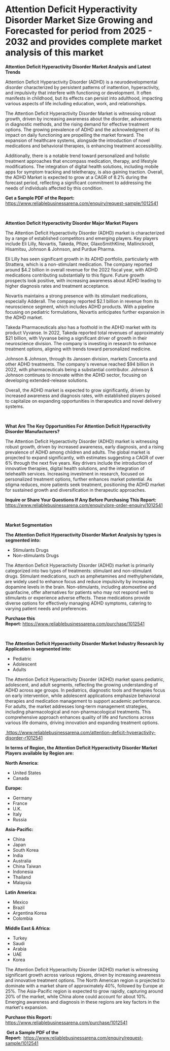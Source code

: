 <p><h1>Attention Deficit Hyperactivity Disorder Market Size Growing and Forecasted for period from 2025 - 2032 and provides complete market analysis of this market</h1></p><p><strong>Attention Deficit Hyperactivity Disorder Market Analysis and Latest Trends</strong></p>
<p><p>Attention Deficit Hyperactivity Disorder (ADHD) is a neurodevelopmental disorder characterized by persistent patterns of inattention, hyperactivity, and impulsivity that interfere with functioning or development. It often manifests in childhood, but its effects can persist into adulthood, impacting various aspects of life including education, work, and relationships.</p><p>The Attention Deficit Hyperactivity Disorder Market is witnessing robust growth, driven by increasing awareness about the disorder, advancements in diagnostic methods, and the rising demand for effective treatment options. The growing prevalence of ADHD and the acknowledgment of its impact on daily functioning are propelling the market forward. The expansion of healthcare systems, alongside the introduction of novel medications and behavioral therapies, is enhancing treatment accessibility.</p><p>Additionally, there is a notable trend toward personalized and holistic treatment approaches that encompass medication, therapy, and lifestyle modifications. The integration of digital health solutions, including mobile apps for symptom tracking and teletherapy, is also gaining traction. Overall, the ADHD Market is expected to grow at a CAGR of 8.2% during the forecast period, reflecting a significant commitment to addressing the needs of individuals affected by this condition.</p></p>
<p><strong>Get a Sample PDF of the Report:&nbsp;</strong> <a href="https://www.reliablebusinessarena.com/enquiry/request-sample/1012541?utm_campaign=3323&utm_medium=2&utm_source=Github&utm_content=ia&utm_term=16042025&utm_id=attention-deficit-hyperactivity-disorder">https://www.reliablebusinessarena.com/enquiry/request-sample/1012541</a></p>
<p>&nbsp;</p>
<p><strong>Attention Deficit Hyperactivity Disorder Major Market Players</strong></p>
<p><p>The Attention Deficit Hyperactivity Disorder (ADHD) market is characterized by a range of established competitors and emerging players. Key players include Eli Lilly, Novartis, Takeda, Pfizer, GlaxoSmithKline, Mallinckrodt, Hisamitsu, Johnson & Johnson, and Purdue Pharma. </p><p>Eli Lilly has seen significant growth in its ADHD portfolio, particularly with Strattera, which is a non-stimulant medication. The company reported around $4.2 billion in overall revenue for the 2022 fiscal year, with ADHD medications contributing substantially to this figure. Future growth prospects look positive, with increasing awareness about ADHD leading to higher diagnosis rates and treatment acceptance.</p><p>Novartis maintains a strong presence with its stimulant medications, especially Adderall. The company reported $2.1 billion in revenue from its neuroscience segment, which includes ADHD products. With a pipeline focusing on pediatric formulations, Novartis anticipates further expansion in the ADHD market.</p><p>Takeda Pharmaceuticals also has a foothold in the ADHD market with its product Vyvanse. In 2022, Takeda reported total revenues of approximately $21 billion, with Vyvanse being a significant driver of growth in their neuroscience division. The company is investing in research to enhance treatment options, aligning with trends toward personalized medicine.</p><p>Johnson & Johnson, through its Janssen division, markets Concerta and other ADHD treatments. The company's revenue reached $94 billion in 2022, with pharmaceuticals being a substantial contributor. Johnson & Johnson continues to innovate within the ADHD sector, focusing on developing extended-release solutions.</p><p>Overall, the ADHD market is expected to grow significantly, driven by increased awareness and diagnosis rates, with established players poised to capitalize on expanding opportunities in therapeutics and novel delivery systems.</p></p>
<p>&nbsp;</p>
<p><strong>What Are The Key Opportunities For Attention Deficit Hyperactivity Disorder Manufacturers?</strong></p>
<p><p>The Attention Deficit Hyperactivity Disorder (ADHD) market is witnessing robust growth, driven by increased awareness, early diagnosis, and a rising prevalence of ADHD among children and adults. The global market is projected to expand significantly, with estimates suggesting a CAGR of over 6% through the next five years. Key drivers include the introduction of innovative therapies, digital health solutions, and the integration of telehealth services. Increasing investment in research, focused on personalized treatment options, further enhances market potential. As stigma reduces, more patients seek treatment, positioning the ADHD market for sustained growth and diversification in therapeutic approaches.</p></p>
<p><strong>Inquire or Share Your Questions If Any Before Purchasing This Report:</strong> <a href="https://www.reliablebusinessarena.com/enquiry/pre-order-enquiry/1012541?utm_campaign=3323&utm_medium=2&utm_source=Github&utm_content=ia&utm_term=16042025&utm_id=attention-deficit-hyperactivity-disorder">https://www.reliablebusinessarena.com/enquiry/pre-order-enquiry/1012541</a></p>
<p>&nbsp;</p>
<p><strong>Market Segmentation</strong></p>
<p><strong>The Attention Deficit Hyperactivity Disorder Market Analysis by types is segmented into:</strong></p>
<p><ul><li>Stimulants Drugs</li><li>Non-stimulants Drugs</li></ul></p>
<p><p>The Attention Deficit Hyperactivity Disorder (ADHD) market is primarily categorized into two types of treatments: stimulant and non-stimulant drugs. Stimulant medications, such as amphetamines and methylphenidate, are widely used to enhance focus and reduce impulsivity by increasing dopamine levels in the brain. Non-stimulants, including atomoxetine and guanfacine, offer alternatives for patients who may not respond well to stimulants or experience adverse effects. These medications provide diverse options for effectively managing ADHD symptoms, catering to varying patient needs and preferences.</p></p>
<p><strong>Purchase this Report:&nbsp;</strong><a href="https://www.reliablebusinessarena.com/purchase/1012541?utm_campaign=3323&utm_medium=2&utm_source=Github&utm_content=ia&utm_term=16042025&utm_id=attention-deficit-hyperactivity-disorder">https://www.reliablebusinessarena.com/purchase/1012541</a></p>
<p>&nbsp;</p>
<p><strong>The Attention Deficit Hyperactivity Disorder Market Industry Research by Application is segmented into:</strong></p>
<p><ul><li>Pediatric</li><li>Adolescent</li><li>Adults</li></ul></p>
<p><p>The Attention Deficit Hyperactivity Disorder (ADHD) market spans pediatric, adolescent, and adult segments, reflecting the growing understanding of ADHD across age groups. In pediatrics, diagnostic tools and therapies focus on early intervention, while adolescent applications emphasize behavioral therapies and medication management to support academic performance. For adults, the market addresses long-term management strategies, including pharmacological and non-pharmacological treatments. This comprehensive approach enhances quality of life and functions across various life domains, driving innovation and expanding treatment options.</p></p>
<p><a href="https://www.reliablebusinessarena.com/attention-deficit-hyperactivity-disorder-r1012541?utm_campaign=3323&utm_medium=2&utm_source=Github&utm_content=ia&utm_term=16042025&utm_id=attention-deficit-hyperactivity-disorder">&nbsp;https://www.reliablebusinessarena.com/attention-deficit-hyperactivity-disorder-r1012541</a></p>
<p><strong>In terms of Region, the Attention Deficit Hyperactivity Disorder Market Players available by Region are:</strong></p>
<p>
    <p> <strong> North America: </strong>
        <ul>
            <li>United States</li>
            <li>Canada</li>
        </ul>
        </p> 
    <p> <strong> Europe: </strong>
        <ul>
            <li>Germany</li>
            <li>France</li>
            <li>U.K.</li>
            <li>Italy</li>
            <li>Russia</li>
        </ul>
        </p> 
    <p> <strong> Asia-Pacific: </strong>
        <ul>
            <li>China</li>
            <li>Japan</li>
            <li>South Korea</li>
            <li>India</li>
            <li>Australia</li>
            <li>China Taiwan</li>
            <li>Indonesia</li>
            <li>Thailand</li>
            <li>Malaysia</li>
        </ul>
        </p> 
    <p> <strong> Latin America: </strong>
        <ul>
            <li>Mexico</li>
            <li>Brazil</li>
            <li>Argentina Korea</li>
            <li>Colombia</li>
        </ul>
        </p> 
    <p> <strong> Middle East & Africa: </strong>
        <ul>
            <li>Turkey</li>
            <li>Saudi</li>
            <li>Arabia</li>
            <li>UAE</li>
            <li>Korea</li>
        </ul>
    </p>
    </p>
<p><p>The Attention Deficit Hyperactivity Disorder (ADHD) market is witnessing significant growth across various regions, driven by increasing awareness and innovative treatment options. The North American region is projected to dominate with a market share of approximately 40%, followed by Europe at 25%. The Asia-Pacific region is expected to grow rapidly, capturing around 20% of the market, while China alone could account for about 10%. Emerging awareness and diagnosis in these regions are key factors in the market's expansion.</p></p>
<p><strong>Purchase this Report: </strong><a href="https://www.reliablebusinessarena.com/purchase/1012541?utm_campaign=3323&utm_medium=2&utm_source=Github&utm_content=ia&utm_term=16042025&utm_id=attention-deficit-hyperactivity-disorder">https://www.reliablebusinessarena.com/purchase/1012541</a></p>
<p>&nbsp;<strong>Get a Sample PDF of the Report:&nbsp;&nbsp;</strong><a href="https://www.reliablebusinessarena.com/enquiry/request-sample/1012541?utm_campaign=3323&utm_medium=2&utm_source=Github&utm_content=ia&utm_term=16042025&utm_id=attention-deficit-hyperactivity-disorder">https://www.reliablebusinessarena.com/enquiry/request-sample/1012541</a></p>
<p><strong></strong></p>
<p><p></p><p></p><p></p></p>